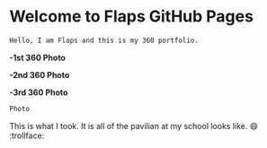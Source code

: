 # Welcome to Flaps GitHub Pages
```markdown
Hello, I am Flaps and this is my 360 portfolio. 
```
**-1st 360 Photo**
<script src="//360.vizor.io/scripts/embed.js" data-vizorurl="https://360.vizor.io/embed/v/kykvv" ></script>
**-2nd 360 Photo**
<script src="//360.vizor.io/scripts/embed.js" data-vizorurl="https://360.vizor.io/embed/v/bndrp" ></script>
**-3rd 360 Photo**
```markdown
Photo

```
This is what I took.  It is all of the pavilian at my school looks like.  :smile:  
:trollface:
